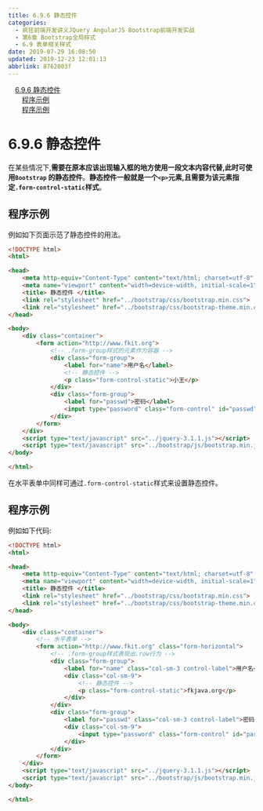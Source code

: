 ```yaml
---
title: 6.9.6 静态控件
categories: 
  - 疯狂前端开发讲义JQuery AngularJS Bootstrap前端开发实战
  - 第6章 Bootstrap全局样式
  - 6.9 表单相关样式
date: 2019-07-29 16:08:50
updated: 2019-12-23 12:01:13
abbrlink: 8762003f
---
```

<div id='my_toc'><a href="/JavaReadingNotes/8762003f/#6-9-6-静态控件" class="header_1">6.9.6 静态控件</a>&nbsp;<br><a href="/JavaReadingNotes/8762003f/#程序示例" class="header_2">程序示例</a>&nbsp;<br><a href="/JavaReadingNotes/8762003f/#程序示例" class="header_2">程序示例</a>&nbsp;<br></div>
<style>.header_1{margin-left: 1em;}.header_2{margin-left: 2em;}.header_3{margin-left: 3em;}.header_4{margin-left: 4em;}.header_5{margin-left: 5em;}.header_6{margin-left: 6em;}</style>
<!--more-->
<script>if (navigator.platform.search('arm')==-1){document.getElementById('my_toc').style.display = 'none';}var e,p = document.getElementsByTagName('p');while (p.length>0) {e = p[0];e.parentElement.removeChild(e);}</script>

<!--end-->
<!--SSTStart-->
# 6.9.6 静态控件 #
在某些情况下,**需要在原本应该出现输入框的地方使用一段文本内容代替,此时可使用`Bootstrap` 的静态控件**。**静态控件一般就是一个`<p>`元素,且需要为该元素指定`.form-control-static`样式**。
<!--SSTStop-->
## 程序示例 ##
例如如下页面示范了静态控件的用法。
```html
<!DOCTYPE html>
<html>

<head>
    <meta http-equiv="Content-Type" content="text/html; charset=utf-8" />
    <meta name="viewport" content="width=device-width, initial-scale=1">
    <title> 静态控件 </title>
    <link rel="stylesheet" href="../bootstrap/css/bootstrap.min.css">
    <link rel="stylesheet" href="../bootstrap/css/bootstrap-theme.min.css">
</head>

<body>
    <div class="container">
        <form action="http://www.fkit.org">
            <!-- .form-group样式的元素作为容器 -->
            <div class="form-group">
                <label for="name">用户名</label>
                <!-- 静态控件 -->
                <p class="form-control-static">小王</p>
            </div>
            <div class="form-group">
                <label for="passwd">密码</label>
                <input type="password" class="form-control" id="passwd" placeholder="密码">
            </div>
        </form>
    </div>
    <script type="text/javascript" src="../jquery-3.1.1.js"></script>
    <script type="text/javascript" src="../bootstrap/js/bootstrap.min.js"></script>
</body>

</html>
```
<!--SSTStart-->
在水平表单中同样可通过`.form-control-static`样式来设置静态控件。
<!--SSTStop-->
## 程序示例 ##
例如如下代码:
```html
<!DOCTYPE html>
<html>

<head>
    <meta http-equiv="Content-Type" content="text/html; charset=utf-8" />
    <meta name="viewport" content="width=device-width, initial-scale=1">
    <title> 静态控件 </title>
    <link rel="stylesheet" href="../bootstrap/css/bootstrap.min.css">
    <link rel="stylesheet" href="../bootstrap/css/bootstrap-theme.min.css">
</head>

<body>
    <div class="container">
        <!-- 水平表单 -->
        <form action="http://www.fkit.org" class="form-horizontal">
            <!-- .form-group样式表现出.row行为 -->
            <div class="form-group">
                <label for="name" class="col-sm-3 control-label">用户名</label>
                <div class="col-sm-9">
                    <!-- 静态控件 -->
                    <p class="form-control-static">fkjava.org</p>
                </div>
            </div>
            <div class="form-group">
                <label for="passwd" class="col-sm-3 control-label">密码</label>
                <div class="col-sm-9">
                    <input type="password" class="form-control" id="passwd" readonly placeholder="密码">
                </div>
            </div>
        </form>
    </div>
    <script type="text/javascript" src="../jquery-3.1.1.js"></script>
    <script type="text/javascript" src="../bootstrap/js/bootstrap.min.js"></script>
</body>

</html>
```
